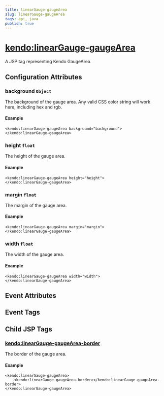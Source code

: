 ```yaml
---
title: linearGauge-gaugeArea
slug: linearGauge-gaugeArea
tags: api, java
publish: true
---
```


# <kendo:linearGauge-gaugeArea>
A JSP tag representing Kendo GaugeArea.

## Configuration Attributes


### background `Object`

The background of the gauge area.
Any valid CSS color string will work here, including hex and rgb.

#### Example
    <kendo:linearGauge-gaugeArea background="background">
    </kendo:linearGauge-gaugeArea>
    

### height `float`

The height of the gauge area.

#### Example
    <kendo:linearGauge-gaugeArea height="height">
    </kendo:linearGauge-gaugeArea>
    

### margin `float`

The margin of the gauge area.

#### Example
    <kendo:linearGauge-gaugeArea margin="margin">
    </kendo:linearGauge-gaugeArea>
    

### width `float`

The width of the gauge area.

#### Example
    <kendo:linearGauge-gaugeArea width="width">
    </kendo:linearGauge-gaugeArea>
    

## Event Attributes


## Event Tags
 

## Child JSP Tags

### [<kendo:linearGauge-gaugeArea-border>](/api/wrappers/jsp/lineargauge/gaugearea-border)

The border of the gauge area.

#### Example

    <kendo:linearGauge-gaugeArea>
        <kendo:linearGauge-gaugeArea-border></kendo:linearGauge-gaugeArea-border>
    </kendo:linearGauge-gaugeArea>
 
